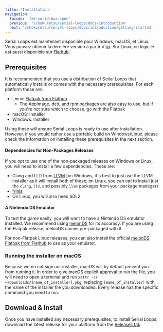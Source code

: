 ```yaml
---
title: 'Installation'
navigation:
  faicon: 'fa6-solid:box-open'
  previous: '/chokuretsu/serial-loops/docs/introduction'
  next: '/chokuretsu/serial-loops/docs/introduction/getting-started'
---
```


Serial Loops est maintenant disponible pour Windows, macOS, et Linux. Vous pouvez obtenir la dernière version à partir d'[ici](https://github.com/haroohie-club/SerialLoops/releases/latest). Sur Linux, ce logicile est aussi disponible sur [Flathub](https://flathub.org/apps/club.haroohie.SerialLoops).

## Prerequisites
It is recommended that you use a distribution of Serial Loops that automatically installs or comes with the necessary prerequisites. For each platform these are:

* Linux: [Flatpak from Flathub](https://flathub.org/apps/club.haroohie.SerialLoops)
  - The AppImage, deb, and rpm packages are also easy to use, but if you're not sure which to choose, go with the Flatpak
* macOS: Installer
* Windows: Installer

Using these will ensure Serial Loops is ready to use after installation. However, if you would rather use a portable build on Windows/Linux, please check the information on installing these prerequisites in the next section.

#### Dependencies for Non-Packages Releases
If you opt to use one of the non-packaged releases on Windows or Linux, you will need to install a few dependencies. These are:

* Clang and LLD from [LLVM](http://llvm.org) (on Windows, it's best to just use the LLVM installer as it will install both of these; on Linux, you can opt to install just the `clang`, `lld`, and possibly `llvm` packages from your package manager)
* [Ninja](https://ninja-build.org)
* On Linux, you will also need SDL2

#### A Nintendo DS Emulator
To test the game easily, you will want to have a Nintendo DS emulator installed. We recommend using [melonDS](https://melonds.kuribo64.net/) for its accuracy. If you are using the Flatpak release, melonDS comes pre-packaged with it.

For non-Flatpak Linux releases, you can also install the official [melonDS Flatpak from Flathub](https://flathub.org/apps/net.kuribo64.melonDS) to use as your emulator.

### Running the installer on macOS
Because we do not sign our installer, macOS will by default prevent you from running it. In order to give macOS explicit approval to run the file, you will need to open a terminal and run `xattr -cr ~/Downloads/[name_of_installer].pkg`, replacing `[name_of_installer]` with the name of the installer file you downloaded. Every release has the specific command you need to run.

## Download & Install
Once you have installed any necessary prerequisites, to install Serial Loops, download the latest release for your platform from the [Releases tab](https://github.com/haroohie-club/SerialLoops/releases).

